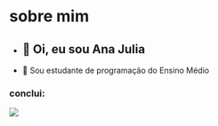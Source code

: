  # sobre mim
- ## 👋 Oi, eu sou Ana Julia 
 - 🌱 Sou estudante de programação do Ensino Médio
 ### conclui: 

![](https://img.shields.io/badge/JavaScript-F7DF1E?style=for-the-badge&logo=javascript&logoColor=black)
<!---

![](https://img.shields.io/badge/p5%20js-ED225D?style=for-the-badge&logo=p5dotjs&logoColor=white)
<!---
